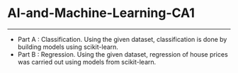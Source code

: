 # AI-and-Machine-Learning-CA1

---

- Part A : Classification. Using the given dataset, classification is done by building models using scikit-learn.
- Part B : Regression. Using the given dataset, regression of house prices was carried out using models from scikit-learn.
